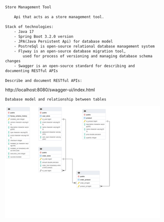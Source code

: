     Store Management Tool

        Api that acts as a store management tool.

    Stack of technologies:
        - Java 17 
        - Spring Boot 3.2.0 version
        - JPA(Java Persistent Api) for database model
        - PostreSql is open-source relational database management system
        - Flyway is an open-source database migration tool,
            used for process of versioning and managing database schema changes
        - Swagger is an open-source standard for describing and documenting RESTful APIs

    Describe and document RESTful APIs:

http://localhost:8080/swagger-ui/index.html

    Database model and relationship between tables


![Alt TEXT](databaseModel/StoreManagementDatabaseModel.png)
    
 







        